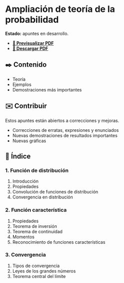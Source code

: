 # Ampliación de teoría de la probabilidad

**Estado:** apuntes en desarrollo.

-   [**🔎 Previsualizar PDF**](https://github.com/DanielSevillano/matematicas-latex/blob/main/Ampliaci%C3%B3n%20de%20teor%C3%ADa%20de%20la%20probabilidad/Ampliaci%C3%B3n%20de%20teor%C3%ADa%20de%20la%20probabilidad.pdf)
-   [**📁 Descargar PDF**](https://raw.githubusercontent.com/DanielSevillano/matematicas-latex/main/Ampliaci%C3%B3n%20de%20teor%C3%ADa%20de%20la%20probabilidad/Ampliaci%C3%B3n%20de%20teor%C3%ADa%20de%20la%20probabilidad.pdf)

## ✒️ Contenido

-   Teoría
-   Ejemplos
-   Demostraciones más importantes

## ✉️ Contribuir

Estos apuntes están abiertos a correcciones y mejoras.

-   Correcciones de erratas, expresiones y enunciados
-   Nuevas demostraciones de resultados importantes
-   Nuevas gráficas

## 📖 Índice

### 1. Función de distribución

1. Introducción
2. Propiedades
3. Convolución de funciones de distribución
4. Convergencia en distribución

### 2. Función característica

1. Propiedades
2. Teorema de inversión
3. Teorema de continuidad
4. Momentos
5. Reconocimiento de funciones características

### 3. Convergencia

1. Tipos de convergencia
2. Leyes de los grandes números
3. Teorema central del límite
